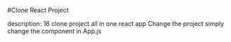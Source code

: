 #Clone React Project

description: 16 clone project all in one react app
Change the project simply change the component in App.js
